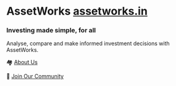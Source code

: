 # AssetWorks [assetworks.in](https://assetworks.in/)

### Investing made simple, for all

Analyse, compare and make informed investment ​decisions with AssetWorks.

🏘️ [About Us](https://assetworks.in/about-us)

🧙 [Join Our Community](https://chat.whatsapp.com/BgFXHPzK26nDaUPiyL2m5N)
